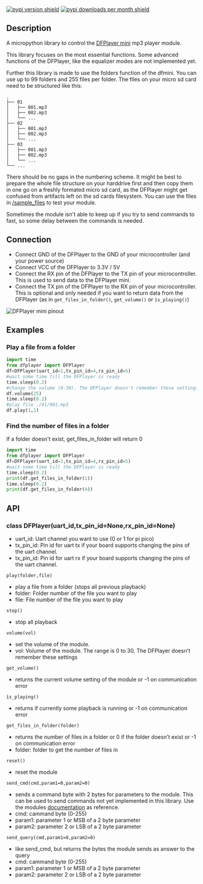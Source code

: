 [![pypi version shield](https://img.shields.io/pypi/v/micropython-dfplayer)](https://pypi.org/project/micropython-dfplayer/) [![pypi downloads per month shield](https://img.shields.io/pypi/dm/micropython-dfplayer?color=brightgreen)](https://pypi.org/project/micropython-dfplayer/)
## Description
A micropython library to control the [DFPlayer mini](https://www.dfrobot.com/product-1121.html) mp3 player module.

This library focuses on the most essential functions. Some advanced functions of the DFPlayer, like the equalizer modes are not implemented yet.

Further this library is made to use the folders function of the dfmini. You can use up to 99 folders and 255 files per folder.
The files on your micro sd card need to be structured like this:

	.
	├── 01
	│   ├── 001.mp3
	│   ├── 002.mp3
	│   └── ...
	├── 02
	│   ├── 001.mp3
	│   ├── 002.mp3
	│   └── ...
	├── 03
	│   ├── 001.mp3
	│   ├── 002.mp3
	│   └── ...
	└── ...

There should be no gaps in the numbering scheme.
It might be best to prepare the whole file structure on your harddrive first and then copy them in one go on a freshly formated micro sd card, as the DFPlayer might get confused from artifacts left on the sd cards filesystem.
You can use the files in [/sample_files](https://github.com/redoxcode/micropython-dfplayer/tree/main/sample_files) to test your module.

Sometimes the module isn't able to keep up if you try to send commands to fast, so some delay between the commands is needed.

## Connection
- Connect GND of the DFPlayer to the GND of your microcontroller (and your power source)
- Connect VCC of the DFPlayer to 3.3V / 5V
- Connect the RX pin of the DFPlayer to the TX pin of your microcontroller. This is used to send data to the DFPlayer mini.
- Connect the TX pin of the DFPlayer to the RX pin of your microcontroller. This is optional and only needed if you want to return data from the DFPlayer (as in ```get_files_in_folder()```, ```get_volume()``` or ```ìs_playing()```)

![DFPlayer mini pinout](https://dfimg.dfrobot.com/nobody/wiki/77048a25b85b6e29438244020e7237e1.png)

## Examples

### Play a file from a folder
```Python
import time
from dfplayer import DFPlayer
df=DFPlayer(uart_id=1,tx_pin_id=4,rx_pin_id=5)
#wait some time till the DFPlayer is ready
time.sleep(0.2)
#change the volume (0-30). The DFPlayer doesn't remember these settings
df.volume(25)
time.sleep(0.2)
#play file ./01/001.mp3
df.play(1,1)
```
### Find the number of files in a folder
If a folder doesn't exist, get_files_in_folder will return 0
```Python
import time
from dfplayer import DFPlayer
df=DFPlayer(uart_id=1,tx_pin_id=4,rx_pin_id=5)
#wait some time till the DFPlayer is ready
time.sleep(0.2)
print(df.get_files_in_folder(1))
time.sleep(0.2)
print(df.get_files_in_folder(4))
```

## API
### class DFPlayer(uart_id,tx_pin_id=None,rx_pin_id=None)
- uart_id: Uart channel you want to use (0 or 1 for pi pico)
- tx_pin_id: Pin id for uart tx if your board supports changing the pins of the uart channel.  
- tx_pin_id: Pin id for uart rx if your board supports changing the pins of the uart channel.  

```play(folder,file)```
- play a file from a folder (stops all previous playback)
- folder: Folder number of the file you want to play
- file: File number of the file you want to play

```stop()```
- stop all playback

```volume(vol)```
- set the volume of the module.
- vol: Volume of the module. The range is 0 to 30. The DFPlayer doesn't remember these settings

```get_volume()```
- returns the current volume setting of the module or -1 on communication error

```ìs_playing()```
- returns if currently some playback is running or -1 on communication error

```get_files_in_folder(folder)```
- returns the number of files in a folder or 0 if the folder doesn't exist or -1 on communication error
- folder: folder to get the number of files in

```reset()```
- reset the module

```send_cmd(cmd,param1=0,param2=0)```
- sends a command byte with 2 bytes for parameters to the module. This can be used to send commands not yet implemented in this library. Use the modules [documentation](https://wiki.dfrobot.com/DFPlayer_Mini_SKU_DFR0299) as reference.
- cmd: cammand byte (0-255)
- param1: parameter 1 or MSB of a 2 byte parameter
- param2: parameter 2 or LSB of a 2 byte parameter

```send_query(cmd,param1=0,param2=0)```
- like send_cmd, but returns the bytes the module sends as answer to the query
- cmd: cammand byte (0-255)
- param1: parameter 1 or MSB of a 2 byte parameter
- param2: parameter 2 or LSB of a 2 byte parameter

